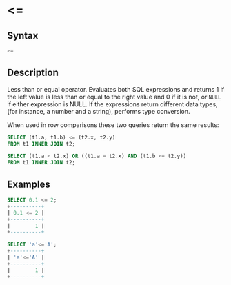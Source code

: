 # &lt;=

## Syntax

```sql
<=
```

## Description

Less than or equal operator. Evaluates both SQL expressions and returns 1 if the left value is less than or equal to the right value and 0 if it is not, or `NULL` if either expression is NULL. If the expressions return different data types, (for instance, a number and a string), performs type conversion.

When used in row comparisons these two queries return the same results:

```sql
SELECT (t1.a, t1.b) <= (t2.x, t2.y) 
FROM t1 INNER JOIN t2;

SELECT (t1.a < t2.x) OR ((t1.a = t2.x) AND (t1.b <= t2.y))
FROM t1 INNER JOIN t2;
```

## Examples

```sql
SELECT 0.1 <= 2;
+----------+
| 0.1 <= 2 |
+----------+
|        1 |
+----------+
```

```sql
SELECT 'a'<='A';
+----------+
| 'a'<='A' |
+----------+
|        1 |
+----------+
```
